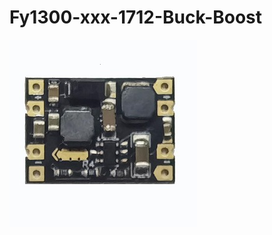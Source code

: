 # Fy1300-xxx-1712-Buck-Boost
![front picture](https://github.com/Fy2ing/Fy1300-xxx-1712-Buck-Boost/blob/main/Picture/front_picture_300_300.jpg)
